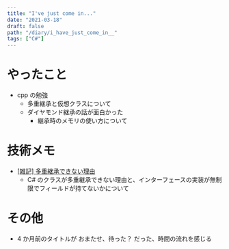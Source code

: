 ```yaml
---
title: "I've just come in..."
date: "2021-03-18"
draft: false
path: "/diary/i_have_just_come_in__"
tags: ["C#"]
---
```


# やったこと

- cpp の勉強
  - 多重継承と仮想クラスについて
  - ダイヤモンド継承の話が面白かった
    - 継承時のメモリの使い方について

# 技術メモ

- [[雑記] 多重継承できない理由](https://ufcpp.net/study/csharp/oop/oo_multipleinheritance/)
  - C# のクラスが多重継承できない理由と、インターフェースの実装が無制限でフィールドが持てないかについて

# その他

- 4 か月前のタイトルが おまたせ、待った？ だった、時間の流れを感じる
